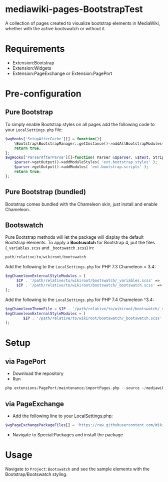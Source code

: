 # mediawiki-pages-BootstrapTest
A collection of pages created to visualize bootstrap elements in MediaWiki, whether with the active bootswatch or without it.

# Requirements
* Extension:Bootstrap
* Extension:Widgets
* Extension:PageExchange or Extension:PagePort

# Pre-configuration

## Pure Bootstrap
To simply enable Bootstrap styles on all pages add the following code to your `LocalSettings.php` file: 
```php
$wgHooks['SetupAfterCache'][] = function(){
	\Bootstrap\BootstrapManager::getInstance()->addAllBootstrapModules();
	return true;
};
$wgHooks['ParserAfterParse'][]=function( Parser &$parser, &$text, StripState &$stripState ){
	$parser->getOutput()->addModuleStyles( 'ext.bootstrap.styles' );
	$parser->getOutput()->addModules( 'ext.bootstrap.scripts' );
	return true;
};
```
## Pure Bootstrap (bundled)
Bootstrap comes bundled with the Chameleon skin, just install and enable Chameleon.

## Bootswatch
Pure Bootstrap methods will let the package will display the default Bootstrap elements. To apply a **Bootswatch** for Bootstrap 4, put the files (`_variables.scss` and `_bootswatch.scss`) in:
```php
path/relative/to/wikiroot/bootswatch
```

Add the following to the `LocalSettings.php` for PHP 7.3 Chameleon < 3.4:
```php
$egChameleonExternalStyleModules = [
     $IP . '/path/relative/to/wikiroot/bootswatch/_variables.scss' => 'afterFunctions', 
     $IP . '/path/relative/to/wikiroot/bootswatch/_bootswatch.scss' => 'afterMain'
];
```

Add the following to the `LocalSettings.php` for PHP 7.4 Chameleon ^3.4:
```php
$egChameleonThemeFile = $IP . '/path/relative/to/wikiroot/bootswatch/_variables.scss';
$egChameleonExternalStyleModules = [
        $IP . '/path/relative/to/wikiroot/bootswatch/_bootswatch.scss' => 'afterMain',
];
```

# Setup

## via PagePort
* Download the repository
* Run 
```php
php extensions/PagePort/maintenance/importPages.php --source ~/mediawiki-pages-BootstrapTest
```

## via PageExchange
* Add the following line to your LocalSettings.php:
```php
$wgPageExchangePackageFiles[] = 'https://raw.githubusercontent.com/WikiTeq/mediawiki-pages-BootstrapTest/master/page-exchange.json';
```
* Navigate to Special:Packages and install the package

# Usage
Navigate to `Project:Bootswatch` and see the sample elements with the Bootstrap/Bootswatch styling.
